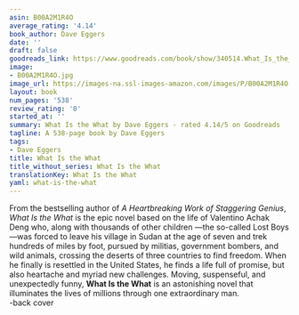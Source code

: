 ```yaml
---
asin: B00A2M1R4O
average_rating: '4.14'
book_author: Dave Eggers
date: ''
draft: false
goodreads_link: https://www.goodreads.com/book/show/340514.What_Is_the_What
image:
- B00A2M1R4O.jpg
image_url: https://images-na.ssl-images-amazon.com/images/P/B00A2M1R4O.01._SCLZZZZZZZ.jpg
layout: book
num_pages: '538'
review_rating: '0'
started_at: ''
summary: What Is the What by Dave Eggers - rated 4.14/5 on Goodreads
tagline: A 538-page book by Dave Eggers
tags:
- Dave Eggers
title: What Is the What
title_without_series: What Is the What
translationKey: What Is the What
yaml: what-is-the-what
---
```


From the bestselling author of <i>A Heartbreaking Work of Staggering Genius</i>, <i>What Is the What</i> is the epic novel based on the life of Valentino Achak Deng who, along with thousands of other children —the so-called Lost Boys—was forced to leave his village in Sudan at the age of seven and trek hundreds of miles by foot, pursued by militias, government bombers, and wild animals, crossing the deserts of three countries to find freedom. When he finally is resettled in the United States, he finds a life full of promise, but also heartache and myriad new challenges. Moving, suspenseful, and unexpectedly funny, <b>What Is the What</b> is an astonishing novel that illuminates the lives of millions through one extraordinary man.<br />-back cover